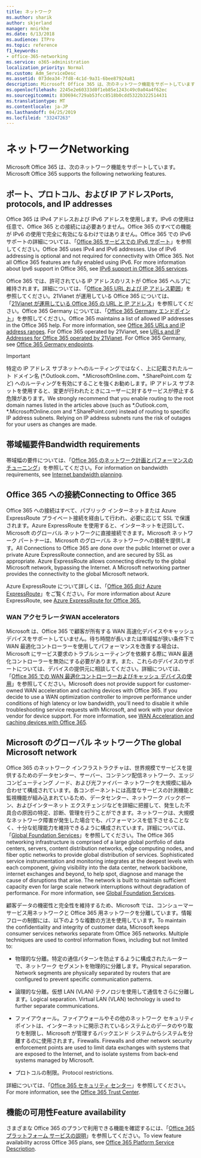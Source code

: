```yaml
---
title: ネットワーク
ms.author: sharik
author: skjerland
manager: mnirkhe
ms.date: 6/13/2018
ms.audience: ITPro
ms.topic: reference
f1_keywords:
- office-365-networking
ms.service: o365-administration
localization_priority: Normal
ms.custom: Adm_ServiceDesc
ms.assetid: 073dea34-7fd8-4c1d-9a31-6bee87924a81
description: Microsoft Office 365 は、次のネットワーク機能をサポートしています。
ms.openlocfilehash: 2245e2e60333d0f1eb85e1243c49c0a04a4f62ec
ms.sourcegitcommit: 830694c729ab53fcc8518b0cdd5322b322514431
ms.translationtype: MT
ms.contentlocale: ja-JP
ms.lasthandoff: 04/25/2019
ms.locfileid: "33247263"
---
```

# <a name="networking"></a><span data-ttu-id="3f196-103">ネットワーク</span><span class="sxs-lookup"><span data-stu-id="3f196-103">Networking</span></span>

<span data-ttu-id="3f196-104">Microsoft Office 365 は、次のネットワーク機能をサポートしています。</span><span class="sxs-lookup"><span data-stu-id="3f196-104">Microsoft Office 365 supports the following networking features.</span></span>
  
## <a name="ports-protocols-and-ip-addresses"></a><span data-ttu-id="3f196-105">ポート、プロトコル、および IP アドレス</span><span class="sxs-lookup"><span data-stu-id="3f196-105">Ports, protocols, and IP addresses</span></span>

<span data-ttu-id="3f196-p101">Office 365 は IPv4 アドレスおよび IPv6 アドレスを使用します。IPv6 の使用は任意で、Office 365 との接続には必要ありません。Office 365 のすべての機能が IPv6 の使用で完全に有効になるわけではありません。Office 365 での IPv6 サポートの詳細については、「[Office 365 サービスでの IPv6 サポート](https://go.microsoft.com/fwlink/?LinkID=785121&amp;clcid=0x409)」を参照してください。</span><span class="sxs-lookup"><span data-stu-id="3f196-p101">Office 365 uses IPv4 and IPv6 addresses. Use of IPv6 addressing is optional and not required for connectivity with Office 365. Not all Office 365 features are fully enabled using IPv6. For more information about Ipv6 support in Office 365, see [IPv6 support in Office 365 services](https://go.microsoft.com/fwlink/?LinkID=785121&amp;clcid=0x409).</span></span>
  
<span data-ttu-id="3f196-p102">Office 365 では、許可されている IP アドレスのリストが Office 365 ヘルプに維持されます。詳細については、「[Office 365 URL および IP アドレス範囲](https://go.microsoft.com/fwlink/p/?LinkID=243567)」を参照してください。21Vianet が運用している Office 365 については、「[21Vianet が運用している Office 365 の URL と IP アドレス](https://go.microsoft.com/fwlink/?LinkID=733351&amp;clcid=0x409)」を参照してください。Office 365 Germany については、「[Office 365 Germany エンドポイント](https://support.office.com/en-us/article/Office-365-Germany-endpoints-8a113a50-0071-4155-bb8e-eba5a8dbd4c8)」を参照してください。</span><span class="sxs-lookup"><span data-stu-id="3f196-p102">Office 365 maintains a list of allowed IP addresses in the Office 365 help. For more information, see [Office 365 URLs and IP address ranges](https://go.microsoft.com/fwlink/p/?LinkID=243567). For Office 365 operated by 21Vianet, see [URLs and IP Addresses for Office 365 operated by 21Vianet](https://go.microsoft.com/fwlink/?LinkID=733351&amp;clcid=0x409). For Office 365 Germany, see [Office 365 Germany endpoints](https://support.office.com/en-us/article/Office-365-Germany-endpoints-8a113a50-0071-4155-bb8e-eba5a8dbd4c8).</span></span>
  
> [!IMPORTANT]
> <span data-ttu-id="3f196-p103">特定の IP アドレス サブネットへのルーティングではなく、上に記載されたルート ドメイン名 (\*.Outlook.com、\*.MicrosoftOnline.com、\*.SharePoint.com など) へのルーティングを有効にすることを強くお勧めします。IP アドレス サブネットを使用すると、変更が行われたときにユーザーに対するサービスが停止する危険があります。</span><span class="sxs-lookup"><span data-stu-id="3f196-p103">We strongly recommend that you enable routing to the root domain names listed in the articles above (such as \*.Outlook.com, \*.MicrosoftOnline.com and \*.SharePoint.com) instead of routing to specific IP address subnets. Relying on IP address subnets runs the risk of outages for your users as changes are made.</span></span> 
  
## <a name="bandwidth-requirements"></a><span data-ttu-id="3f196-116">帯域幅要件</span><span class="sxs-lookup"><span data-stu-id="3f196-116">Bandwidth requirements</span></span>

<span data-ttu-id="3f196-117">帯域幅の要件については、「[Office 365 のネットワーク計画とパフォーマンスのチューニング](https://go.microsoft.com/fwlink/p/?LinkID=282467)」を参照してください。</span><span class="sxs-lookup"><span data-stu-id="3f196-117">For information on bandwidth requirements, see [Internet bandwidth planning](https://go.microsoft.com/fwlink/p/?LinkID=282467).</span></span>
  
## <a name="connecting-to-office-365"></a><span data-ttu-id="3f196-118">Office 365 への接続</span><span class="sxs-lookup"><span data-stu-id="3f196-118">Connecting to Office 365</span></span>

<span data-ttu-id="3f196-p104">Office 365 への接続はすべて、パブリック インターネットまたは Azure ExpressRoute プライベート接続を経由して行われ、必要に応じて SSL で保護されます。Azure ExpressRoute を使用すると、インターネットを迂回して、Microsoft のグローバル ネットワークに直接接続できます。Microsoft ネットワーク パートナーは、Microsoft のグローバル ネットワークへの接続を提供します。</span><span class="sxs-lookup"><span data-stu-id="3f196-p104">All Connections to Office 365 are done over the public Internet or over a private Azure ExpressRoute connection, and are secured by SSL as appropriate. Azure ExpressRoute allows connecting directly to the global Microsoft network, bypassing the Internet. A Microsoft networking partner provides the connectivity to the global Microsoft network.</span></span>
  
<span data-ttu-id="3f196-122">Azure ExpressRoute について詳しくは、「[Office 365 向け Azure ExpressRoute](https://aka.ms/expressrouteoffice365)」をご覧ください。</span><span class="sxs-lookup"><span data-stu-id="3f196-122">For more information about Azure ExpressRoute, see [Azure ExpressRoute for Office 365.](https://aka.ms/expressrouteoffice365)</span></span>
  
### <a name="wan-accelerators"></a><span data-ttu-id="3f196-123">WAN アクセラレータ</span><span class="sxs-lookup"><span data-stu-id="3f196-123">WAN accelerators</span></span>

<span data-ttu-id="3f196-p105">Microsoft は、Office 365 で顧客が所有する WAN 高速化デバイスやキャッシュ デバイスをサポートしていません。待ち時間が長いまたは帯域幅が狭い条件下で WAN 最適化コントローラーを使用してパフォーマンスを改善する場合は、Microsoft にサービス要求のトラブルシューティングを依頼する際に WAN 最適化コントローラーを無効にする必要があります。また、これらのデバイスのサポートについては、デバイスの提供元に相談してください。詳細については、「[Office 365 での WAN 最適化コントローラーおよびキャッシュ デバイスの使用](https://go.microsoft.com/fwlink/p/?LinkID=282468)」を参照してください。</span><span class="sxs-lookup"><span data-stu-id="3f196-p105">Microsoft does not provide support for customer-owned WAN acceleration and caching devices with Office 365. If you decide to use a WAN optimization controller to improve performance under conditions of high latency or low bandwidth, you'll need to disable it while troubleshooting service requests with Microsoft, and work with your device vendor for device support. For more information, see [WAN Acceleration and caching devices with Office 365](https://go.microsoft.com/fwlink/p/?LinkID=282468).</span></span>
  
## <a name="the-global-microsoft-network"></a><span data-ttu-id="3f196-127">Microsoft のグローバル ネットワーク</span><span class="sxs-lookup"><span data-stu-id="3f196-127">The global Microsoft network</span></span>

<span data-ttu-id="3f196-p106">Office 365 のネットワーク インフラストラクチャは、世界規模でサービスを提供するためのデータセンター、サーバー、コンテンツ配信ネットワーク、エッジ コンピューティング ノード、および光ファイバー ネットワークを大規模に組み合わせて構成されています。各コンポーネントには高度なサービスの計測機能と監視機能が組み込まれているため、データセンター、ネットワーク バックボーン、およびインターネット エクスチェンジなどを詳細に把握して、発生した不具合の原因の特定、診断、管理を行うことができます。ネットワークは、大規模なネットワーク障害が発生した場合でも、パフォーマンスを低下させることなく、十分な処理能力を維持できるように構成されています。詳細については、「[Global Foundation Services](https://go.microsoft.com/fwlink/p/?LinkID=282622)」を参照してください。</span><span class="sxs-lookup"><span data-stu-id="3f196-p106">The Office 365 networking infrastructure is comprised of a large global portfolio of data centers, servers, content distribution networks, edge computing nodes, and fiber optic networks to provide global distribution of services. Sophisticated service instrumentation and monitoring integrates at the deepest levels with each component, giving visibility into the data center, network backbone, internet exchanges and beyond, to help spot, diagnose and manage the cause of disruptions that arise. The network is built to maintain sufficient capacity even for large scale network interruptions without degradation of performance. For more information, see [Global Foundation Services](https://go.microsoft.com/fwlink/p/?LinkID=282622).</span></span> 
  
<span data-ttu-id="3f196-p107">顧客データの機密性と完全性を維持するため、Microsoft では、コンシューマー サービス用ネットワークと Office 365 用ネットワークを分離しています。情報フローの制御には、以下のような複数の方法を使用しています。</span><span class="sxs-lookup"><span data-stu-id="3f196-p107">To maintain the confidentiality and integrity of customer data, Microsoft keeps consumer services networks separate from Office 365 networks. Multiple techniques are used to control information flows, including but not limited to:</span></span>
  
- <span data-ttu-id="3f196-p108">物理的な分離。特定の通信パターンを防止するように構成されたルーターで、ネットワーク セグメントを物理的に分離します。</span><span class="sxs-lookup"><span data-stu-id="3f196-p108">Physical separation. Network segments are physically separated by routers that are configured to prevent specific communication patterns.</span></span>
    
- <span data-ttu-id="3f196-p109">論理的な分離。仮想 LAN (VLAN) テクノロジを使用して通信をさらに分離します。</span><span class="sxs-lookup"><span data-stu-id="3f196-p109">Logical separation. Virtual LAN (VLAN) technology is used to further separate communications.</span></span>
    
- <span data-ttu-id="3f196-p110">ファイアウォール。ファイアウォールやその他のネットワーク セキュリティ ポイントは、インターネットに開示されているシステムとのデータのやり取りを制限し、Microsoft が管理するバックエンド システムからシステムを分離するのに使用されます。</span><span class="sxs-lookup"><span data-stu-id="3f196-p110">Firewalls. Firewalls and other network security enforcement points are used to limit data exchanges with systems that are exposed to the Internet, and to isolate systems from back-end systems managed by Microsoft.</span></span> 
    
- <span data-ttu-id="3f196-140">プロトコルの制限。</span><span class="sxs-lookup"><span data-stu-id="3f196-140">Protocol restrictions.</span></span>
    
<span data-ttu-id="3f196-141">詳細については、「[Office 365 セキュリティ センター](https://go.microsoft.com/fwlink/p/?LinkID=282621)」を参照してください。</span><span class="sxs-lookup"><span data-stu-id="3f196-141">For more information, see the [Office 365 Trust Center](https://go.microsoft.com/fwlink/p/?LinkID=282621).</span></span> 
  
## <a name="feature-availability"></a><span data-ttu-id="3f196-142">機能の可用性</span><span class="sxs-lookup"><span data-stu-id="3f196-142">Feature availability</span></span>

<span data-ttu-id="3f196-143">さまざまな Office 365 のプランで利用できる機能を確認するには、「[Office 365 プラットフォーム サービスの説明](https://technet.microsoft.com/en-us/library/office-365-platform-service-description.aspx)」を参照してください。</span><span class="sxs-lookup"><span data-stu-id="3f196-143">To view feature availability across Office 365 plans, see [Office 365 Platform Service Description](https://technet.microsoft.com/en-us/library/office-365-platform-service-description.aspx).</span></span>
  

